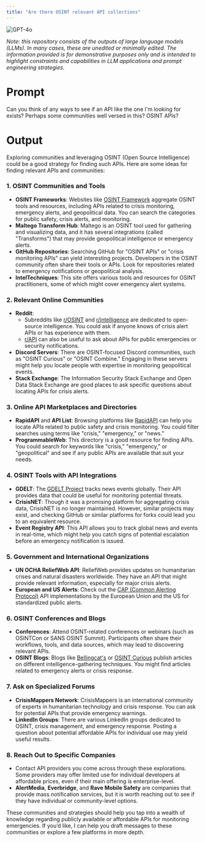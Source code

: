 ```yaml
---
title: "Are there OSINT relevant API collections"
---
```

![GPT-4o](https://img.shields.io/badge/GPT--4o-3333FF?style=for-the-badge&logo=openai&logoColor=white)



*Note: this repository consists of the outputs of large language models (LLMs). In many cases, these are unedited or minimally edited. The information provided is for demonstrative purposes only and is intended to highlight constraints and capabilities in LLM applications and prompt engineering strategies.*


# Prompt

Can you think of any ways to see if an API like the one I'm looking for exists? Perhaps some communities well versed in this? OSINT APIs?

# Output

Exploring communities and leveraging OSINT (Open Source Intelligence) could be a good strategy for finding such APIs. Here are some ideas for finding relevant APIs and communities:

### 1. **OSINT Communities and Tools**
   - **OSINT Frameworks**: Websites like [OSINT Framework](https://osintframework.com/) aggregate OSINT tools and resources, including APIs related to crisis monitoring, emergency alerts, and geopolitical data. You can search the categories for public safety, crisis alerts, and monitoring.
   - **Maltego Transform Hub**: Maltego is an OSINT tool used for gathering and visualizing data, and it has several integrations (called "Transforms") that may provide geopolitical intelligence or emergency alerts.
   - **GitHub Repositories**: Searching GitHub for "OSINT APIs" or "crisis monitoring APIs" can yield interesting projects. Developers in the OSINT community often share their tools or APIs. Look for repositories related to emergency notifications or geopolitical analysis.
   - **IntelTechniques**: This site offers various tools and resources for OSINT practitioners, some of which might cover emergency alert systems.

### 2. **Relevant Online Communities**
   - **Reddit**:
     - Subreddits like [r/OSINT](https://www.reddit.com/r/OSINT/) and [r/intelligence](https://www.reddit.com/r/intelligence/) are dedicated to open-source intelligence. You could ask if anyone knows of crisis alert APIs or has experience with them.
     - [r/API](https://www.reddit.com/r/API/) can also be useful to ask about APIs for public emergencies or security notifications.
   - **Discord Servers**: There are OSINT-focused Discord communities, such as "OSINT Curious" or "OSINT Combine." Engaging in these servers might help you locate people with expertise in monitoring geopolitical events.
   - **Stack Exchange**: The Information Security Stack Exchange and Open Data Stack Exchange are good places to ask specific questions about locating APIs for crisis alerts.

### 3. **Online API Marketplaces and Directories**
   - **RapidAPI** and **API List**: Browsing platforms like [RapidAPI](https://rapidapi.com/) can help you locate APIs related to public safety and crisis monitoring. You could filter searches using terms like "crisis," "emergency," or "news."
   - **ProgrammableWeb**: This directory is a good resource for finding APIs. You could search for keywords like "crisis," "emergency," or "geopolitical" and see if any public APIs are available that suit your needs.

### 4. **OSINT Tools with API Integrations**
   - **GDELT**: The [GDELT Project](https://blog.gdeltproject.org/gdelt-2-0-our-global-world-in-realtime/) tracks news events globally. Their API provides data that could be useful for monitoring potential threats.
   - **CrisisNET**: Though it was a promising platform for aggregating crisis data, CrisisNET is no longer maintained. However, similar projects may exist, and checking GitHub or similar platforms for forks could lead you to an equivalent resource.
   - **Event Registry API**: This API allows you to track global news and events in real-time, which might help you catch signs of potential escalation before an emergency notification is issued.

### 5. **Government and International Organizations**
   - **UN OCHA ReliefWeb API**: ReliefWeb provides updates on humanitarian crises and natural disasters worldwide. They have an API that might provide relevant information, especially for major crisis alerts.
   - **European and US Alerts**: Check out the [CAP (Common Alerting Protocol)](https://www.itu.int/en/ITU-T/extcoop/cap/Pages/default.aspx) API implementations by the European Union and the US for standardized public alerts.

### 6. **OSINT Conferences and Blogs**
   - **Conferences**: Attend OSINT-related conferences or webinars (such as OSINTCon or SANS OSINT Summit). Participants often share their workflows, tools, and data sources, which may lead to discovering relevant APIs.
   - **OSINT Blogs**: Blogs like [Bellingcat's](https://www.bellingcat.com/) or [OSINT Curious](https://osintcurio.us/) publish articles on different intelligence-gathering techniques. You might find articles related to emergency alerts or crisis response.

### 7. **Ask on Specialized Forums**
   - **CrisisMappers Network**: CrisisMappers is an international community of experts in humanitarian technology and crisis response. You can ask for potential APIs that provide emergency warnings.
   - **LinkedIn Groups**: There are various LinkedIn groups dedicated to OSINT, crisis management, and emergency response. Posting a question about potential affordable APIs for individual use may yield useful results.

### 8. **Reach Out to Specific Companies**
   - Contact API providers you come across through these explorations. Some providers may offer limited use for individual developers at affordable prices, even if their main offering is enterprise-level.
   - **AlertMedia**, **Everbridge**, and **Rave Mobile Safety** are companies that provide mass notification services, but it is worth reaching out to see if they have individual or community-level options.

These communities and strategies should help you tap into a wealth of knowledge regarding publicly available or affordable APIs for monitoring emergencies. If you’d like, I can help you draft messages to these communities or explore a few platforms in more depth.